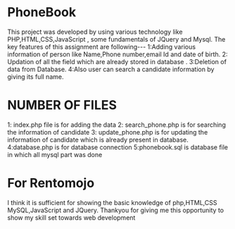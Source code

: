 # PhoneBook
This project was developed by using various technology like PHP,HTML,CSS,JavaScript , some fundamentals of JQuery and Mysql.
The key features of this assignment are following---
1:Adding various information of person like Name,Phone number,email Id and date of birth.
2: Updation of all the field which are already stored in database .
3:Deletion of data from Database.
4:Also user can search a candidate information by giving its full name. 

# NUMBER OF FILES
1: index.php file is for adding the data
2: search_phone.php is for searching the information of candidate
3: update_phone.php is for updating the information of candidate which is already present in database.
4:database.php is for database connection
5:phonebook.sql is database file in which all mysql part was done

# For Rentomojo
I think it is sufficient for showing the basic knowledge of php,HTML,CSS MySQL,JavaScript and JQuery.
Thankyou for giving me this opportunity to show my skill set towards web development
